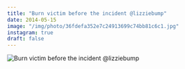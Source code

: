 ```yaml
---
title: "Burn victim before the incident @lizziebump"
date: 2014-05-15
image: "/img/photo/36fdefa352e7c24913699c74bb81c6c1.jpg"
instagram: true
draft: false
---
```


![Burn victim before the incident @lizziebump](/img/photo/36fdefa352e7c24913699c74bb81c6c1.jpg)
